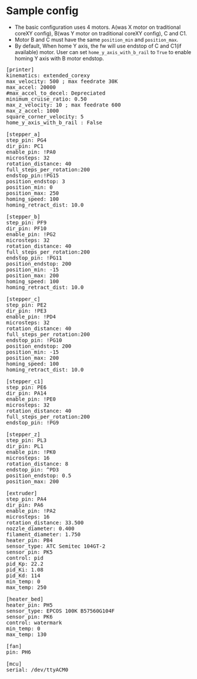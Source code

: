# Sample config

- The basic configuration uses 4 motors. A(was X motor on traditional coreXY config), B(was Y motor on traditional coreXY config), C and C1.
- Motor B and C must have the same <code>position_min</code> and <code>position_max</code>.
- By default, When home Y axis, the fw will use endstop of C and C1(if available) motor. User can set <code>home_y_axis_with_b_rail</code> to <code>True</code> to enable homing Y axis with B motor endstop.

<pre>
[printer]
kinematics: extended_corexy
max_velocity: 500 ; max feedrate 30K
max_accel: 20000
#max_accel_to_decel: Depreciated
minimum_cruise_ratio: 0.50
max_z_velocity: 10 ; max feedrate 600
max_z_accel: 1000
square_corner_velocity: 5
home_y_axis_with_b_rail : False

[stepper_a]
step_pin: PG4
dir_pin: PC1
enable_pin: !PA0
microsteps: 32
rotation_distance: 40
full_steps_per_rotation:200
endstop_pin:!PG15
position_endstop: 3
position_min: 0
position_max: 250
homing_speed: 100
homing_retract_dist: 10.0

[stepper_b]
step_pin: PF9
dir_pin: PF10
enable_pin: !PG2
microsteps: 32
rotation_distance: 40
full_steps_per_rotation:200
endstop_pin: !PG11
position_endstop: 200
position_min: -15
position_max: 200
homing_speed: 100
homing_retract_dist: 10.0

[stepper_c]
step_pin: PE2
dir_pin: !PE3
enable_pin: !PD4
microsteps: 32
rotation_distance: 40
full_steps_per_rotation:200
endstop_pin: !PG10
position_endstop: 200
position_min: -15
position_max: 200
homing_speed: 100
homing_retract_dist: 10.0

[stepper_c1]
step_pin: PE6
dir_pin: PA14
enable_pin: !PE0
microsteps: 32
rotation_distance: 40
full_steps_per_rotation:200
endstop_pin: !PG9

[stepper_z]
step_pin: PL3
dir_pin: PL1
enable_pin: !PK0
microsteps: 16
rotation_distance: 8
endstop_pin: ^PD3
position_endstop: 0.5
position_max: 200

[extruder]
step_pin: PA4
dir_pin: PA6
enable_pin: !PA2
microsteps: 16
rotation_distance: 33.500
nozzle_diameter: 0.400
filament_diameter: 1.750
heater_pin: PB4
sensor_type: ATC Semitec 104GT-2
sensor_pin: PK5
control: pid
pid_Kp: 22.2
pid_Ki: 1.08
pid_Kd: 114
min_temp: 0
max_temp: 250

[heater_bed]
heater_pin: PH5
sensor_type: EPCOS 100K B57560G104F
sensor_pin: PK6
control: watermark
min_temp: 0
max_temp: 130

[fan]
pin: PH6

[mcu]
serial: /dev/ttyACM0

</pre>
